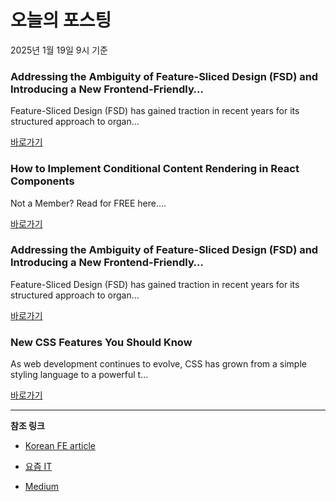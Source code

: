 # 오늘의 포스팅 
2025년 1월 19일 9시 기준 

### Addressing the Ambiguity of Feature-Sliced Design (FSD) and Introducing a New Frontend-Friendly… 

 Feature-Sliced Design (FSD) has gained traction in recent years for its structured approach to organ... 

 [바로가기](https://medium.com/m/signin?actionUrl=https%3A%2F%2Fmedium.com%2F_%2Fbookmark%2Fp%2Fc31541977953&operation=register&redirect=https%3A%2F%2Fmedium.com%2F%40cj.allen.jung.0110%2Faddressing-the-ambiguity-of-feature-sliced-design-fsd-and-introducing-a-new-frontend-friendly-c31541977953&source=---recommended_stories---frontend---0-84----------------bookmark_preview----f0ccc4a4_6783_4a5a_95d0_877d4a3cbb67-------) 

### How to Implement Conditional Content Rendering in React Components 

 Not a Member? Read for FREE here.... 

 [바로가기](https://medium.com/m/signin?actionUrl=https%3A%2F%2Fmedium.com%2F_%2Fbookmark%2Fp%2F751ea617fca8&operation=register&redirect=https%3A%2F%2Ftarzzotech.medium.com%2Fhow-to-implement-conditional-content-rendering-in-react-components-751ea617fca8&source=---recommended_stories---reactjs---0-84----------------bookmark_preview----e445f2a2_4928_47b6_96b6_740d40bc4daa-------) 

### Addressing the Ambiguity of Feature-Sliced Design (FSD) and Introducing a New Frontend-Friendly… 

 Feature-Sliced Design (FSD) has gained traction in recent years for its structured approach to organ... 

 [바로가기](https://medium.com/m/signin?actionUrl=https%3A%2F%2Fmedium.com%2F_%2Fbookmark%2Fp%2Fc31541977953&operation=register&redirect=https%3A%2F%2Fmedium.com%2F%40cj.allen.jung.0110%2Faddressing-the-ambiguity-of-feature-sliced-design-fsd-and-introducing-a-new-frontend-friendly-c31541977953&source=---recommended_stories---nextjs---0-84----------------bookmark_preview----ca0b62ea_dc52_4334_baf6_d2352687bca0-------) 

### New CSS Features You Should Know 

 As web development continues to evolve, CSS has grown from a simple styling language to a powerful t... 

 [바로가기](https://medium.com/m/signin?actionUrl=https%3A%2F%2Fmedium.com%2F_%2Fbookmark%2Fp%2F958ed1d34464&operation=register&redirect=https%3A%2F%2Fmedium.com%2F%40onix_react%2Fnew-css-features-you-should-know-958ed1d34464&source=---recommended_stories---front_end_development---0-84----------------bookmark_preview----33152e3e_a031_4491_9468_89f62f897d36-------) 

---

**참조 링크**

- [Korean FE article](https://kofearticle.substack.com) 

- [요즘 IT](https://yozm.wishket.com/magazine) 

- [Medium](https://medium.com) 

